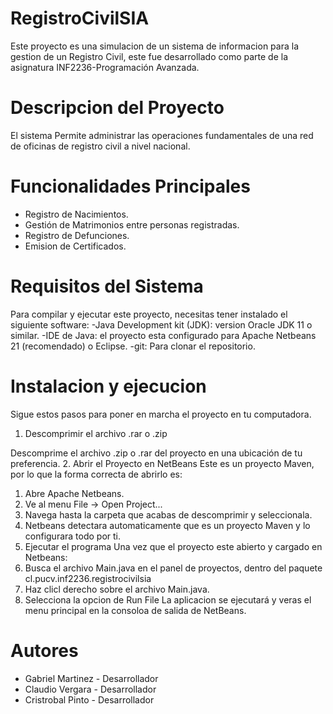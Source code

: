 # RegistroCivilSIA
Este proyecto es una simulacion de un sistema de informacion para la gestion de un Registro Civil, este fue desarrollado como parte de la asignatura INF2236-Programación Avanzada.

# Descripcion del Proyecto
El sistema Permite administrar las operaciones fundamentales de una red de oficinas de registro civil a nivel nacional.

# Funcionalidades Principales
- Registro de Nacimientos.
- Gestión de Matrimonios entre personas registradas.
- Registro de Defunciones.
- Emision de Certificados.


# Requisitos del Sistema
Para compilar y ejecutar este proyecto, necesitas tener instalado el siguiente software:
-Java Development kit (JDK): version Oracle JDK 11 o similar.
-IDE de Java: el proyecto esta configurado para Apache Netbeans 21 (recomendado) o Eclipse.
-git: Para clonar el repositorio.

# Instalacion y ejecucion
Sigue estos pasos para poner en marcha el proyecto en tu computadora.

1. Descomprimir el archivo .rar o .zip

Descomprime el archivo .zip o .rar del proyecto en una ubicación de tu preferencia.
2. Abrir el Proyecto en NetBeans
Este es un proyecto Maven, por lo que la forma correcta de abrirlo es:
  1. Abre Apache Netbeans.
  2. Ve al menu File -> Open Project...
  3. Navega hasta la carpeta que acabas de descomprimir y seleccionala.
  4. Netbeans detectara automaticamente que es un proyecto Maven y lo configurara todo por ti. 
3. Ejecutar el programa
Una vez que el proyecto este abierto y cargado en Netbeans:
  1. Busca el archivo Main.java en el panel de proyectos, dentro del paquete cl.pucv.inf2236.registrocivilsia
  2. Haz clicl derecho sobre el archivo Main.java.
  3. Selecciona la opcion de Run File
La aplicacion se ejecutará y veras el menu principal en la consoloa de salida de NetBeans.

# Autores
- Gabriel Martinez - Desarrollador
- Claudio Vergara - Desarrollador
- Cristrobal Pinto - Desarrollador
 
